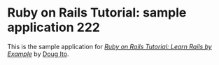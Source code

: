 # Ruby on Rails Tutorial: sample application 222
This is the sample application for
[*Ruby on Rails Tutorial: Learn Rails by Example*](http://railstutorial.org/)
by [Doug Ito](http://dougito.com/).
